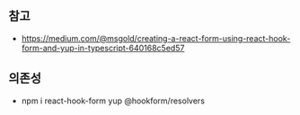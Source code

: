 ## 참고

- https://medium.com/@msgold/creating-a-react-form-using-react-hook-form-and-yup-in-typescript-640168c5ed57

## 의존성

- npm i react-hook-form yup @hookform/resolvers
